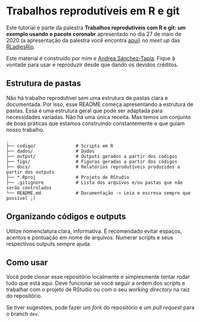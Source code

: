 # Trabalhos reprodutíveis em R e git

Este tutorial é parte da palestra **Trabalhos reprodutíveis com R e git: um exemplo usando o pacote coronabr** apresentado no dia 27 de maio de 2020 (a apresentação da palestra você encontra [aqui]()) no *meet up* das [RLadiesRio](https://github.com/rladies-rio/meetup-presentations_rio). 

Este material é construído por mim e [Andrea Sánchez-Tapia](https://github.com/AndreaSanchezTapia). Fique à vontade para usar e reproduzir desde que dando os devidos créditos.

## Estrutura de pastas

Não há trabalho reprodutível sem uma estrutura de pastas clara e documentada. Por isso, esse README começa apresentando a estrutura de pastas. Essa é uma estrutura geral que pode ser adaptada para necessidades variadas. Não há uma única receita. Mas temos um conjunto de boas práticas que estamos construindo constantemente e que guiam nosso trabalho.

    .
    ├── codigo/               # Scripts em R
    ├── dados/                # Dados 
    ├── output/               # Outputs gerados a partir dos códigos
    ├── figs/                 # Figuras geradas a partir dos códigos
    ├── docs/                 # Relatórios reprodutíveis produzidos a partir dos outputs
    ├── *.Rproj               # Projeto de RStudio
    ├── .gitignore            # Lista dos arquivos e/ou pastas que não serão controlados
    └── README.md             # Documentação -> Leia e escreva sempre que possível ;)
    
## Organizando códigos e outputs

Utilize nomenclatura clara, informativa. É recomendado evitar espaços, acentos e pontuação em nome de arquivos. Numerar scripts e seus respectivos outputs sempre ajuda. 

## Como usar

Você pode clonar esse repositório localmente e simplesmente tentar rodar tudo que está aqui. Deve funcionar se você seguir a ordem dos scripts e trabalhar com o projeto de RStudio ou com o seu *working directory* na raiz do repositório. 

Se tiver sugestões, pode fazer um *fork* do repositório e um *pull request* para o branch `dev`.

